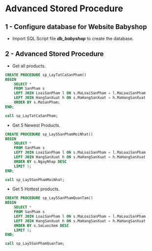 # Advanced Stored Procedure

## 1 - Configure database for Website Babyshop

* Import SQL Script file ***db_babyshop*** to create the database.

## 2 - Advanced Stored Procedure

* Get all products.

```sql
CREATE PROCEDURE sp_LayTatCaSanPham()
BEGIN
    SELECT *
    FROM SanPham s 
    LEFT JOIN LoaiSanPham l ON s.MaLoaiSanPham = l.MaLoaiSanPham
    LEFT JOIN HangSanXuat h ON s.MaHangSanXuat = h.MaHangSanXuat
    ORDER BY s.MaSanPham;
END;

call sp_LayTatCaSanPham;
```

* Get 5 Newest Products.

```sql
CREATE PROCEDURE sp_Lay5SanPhamMoiNhat()
BEGIN
    SELECT *
    FROM SanPham s 
    LEFT JOIN LoaiSanPham l ON s.MaLoaiSanPham = l.MaLoaiSanPham
    LEFT JOIN HangSanXuat h ON s.MaHangSanXuat = h.MaHangSanXuat
    ORDER BY s.NgayNhap DESC
    LIMIT 5;
END;

call sp_Lay5SanPhamMoiNhat;
```

* Get 5 Hottest products.

```sql
CREATE PROCEDURE sp_Lay5SanPhamQuanTam()
BEGIN
    SELECT *
    FROM SanPham s 
    LEFT JOIN LoaiSanPham l ON s.MaLoaiSanPham = l.MaLoaiSanPham
    LEFT JOIN HangSanXuat h ON s.MaHangSanXuat = h.MaHangSanXuat
    ORDER BY s.SoLuocXem DESC
    LIMIT 5;
END;

call sp_Lay5SanPhamQuanTam;
```